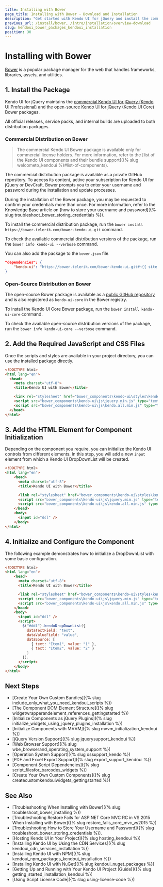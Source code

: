 ```yaml
---
title: Installing with Bower
page_title: Installing with Bower - Download and Installation 
description: "Get started with Kendo UI for jQuery and install the commercial or the open-source Kendo UI distributions by using the Bower package manager."
previous_url: /install/bower, /intro/installation/overview-download
slug: kendoui_bower_packages_kendoui_installation
position: 30
---
```


# Installing with Bower

[Bower](https://bower.io/) is a popular package manager for the web that handles frameworks, libraries, assets, and utilities.

## 1. Install the Package

Kendo UI for jQuery maintains the [commercial Kendo UI for jQuery (Kendo UI Professional)](#commercial-distribution-on-bower) and the [open-source Kendo UI for jQuery (Kendo UI Core)](#open-source-distribution-on-bower) Bower packages. 

All official releases, service packs, and internal builds are uploaded to both distribution packages.

### Commercial Distribution on Bower

> The commercial Kendo UI Bower package is available only for commercial license holders. For more information, refer to the [list of the Kendo UI components and their bundle support]({% slug welcometo_kendoui %}#list-of-components).

The commercial distribution package is available as a private GitHub repository. To access its content, active your subscription for Kendo UI for jQuery or DevCraft. Bower prompts you to enter your username and password during the installation and update processes. 

During the installation of the Bower package, you may be requested to confirm your credentials more than once. For more information, refer to the Knowledge Base article on [how to store your username and password]({% slug troubleshoot_bower_storing_credentials %}).

To install the commercial distribution package, run the `bower install https://bower.telerik.com/bower-kendo-ui.git` command. 

To check the available commercial distribution versions of the package, run the `bower info kendo-ui --verbose` command.

You can also add the package to the `bower.json` file.

```json
"dependencies": {
    "kendo-ui": "https://bower.telerik.com/bower-kendo-ui.git#~{{ site.cdnVersion }}"
}
```


### Open-Source Distribution on Bower

The open-source Bower package is available as a [public GitHub repository](https://github.com/kendo-labs/bower-kendo-ui) and is also registered as `kendo-ui-core` in the Bower registry. 

To install the Kendo UI Core Bower package, run the `bower install kendo-ui-core` command. 

To check the available open-source distribution versions of the package, run the `bower info kendo-ui-core --verbose` command.


## 2. Add the Required JavaScript and CSS Files

Once the scripts and styles are available in your project directory, you can use the installed package directly.

```html
<!DOCTYPE html>
<html lang="en">
  <head>
    <meta charset="utf-8">
    <title>Kendo UI with Bower</title>

    <link rel="stylesheet" href="bower_components\kendo-ui\styles\kendo.default-main.min.css">
    <script src="bower_components\kendo-ui\js\jquery.min.js" type="text/javascript" charset="utf-8"></script>
    <script src="bower_components\kendo-ui\js\kendo.all.min.js" type="text/javascript" charset="utf-8"></script>
  </head>
</html>
```

## 3. Add the HTML Element for Component Initialization

Depending on the component you require, you can initialize the Kendo UI controls from different elements. In this step, you will add a new `input` element from which a Kendo UI DropDownList will be created. 

```html
<!DOCTYPE html>
<html lang="en">
    <head>
      <meta charset="utf-8">
      <title>Kendo UI with Bower</title>

      <link rel="stylesheet" href="bower_components\kendo-ui\styles\kendo.default-main.min.css">
      <script src="bower_components\kendo-ui\js\jquery.min.js" type="text/javascript" charset="utf-8"></script>
      <script src="bower_components\kendo-ui\js\kendo.all.min.js" type="text/javascript" charset="utf-8"></script>
    </head>
    <body>
      <input id="ddl" />	  
    </body>
</html>
```

## 4. Initialize and Configure the Component

The following example demonstrates how to initialize a DropDownList with some basic configuration.

```html
<!DOCTYPE html>
<html lang="en">
    <head>
      <meta charset="utf-8">
      <title>Kendo UI with Bower</title>

      <link rel="stylesheet" href="bower_components\kendo-ui\styles\kendo.default-main.min.css">      
      <script src="bower_components\kendo-ui\js\jquery.min.js" type="text/javascript" charset="utf-8"></script>
      <script src="bower_components\kendo-ui\js\kendo.all.min.js" type="text/javascript" charset="utf-8"></script>
    </head>
    <body>
      <input id="ddl" />
      <script>
	    $("#ddl").kendoDropDownList({
          dataTextField: "text",
          dataValueField: "value",
          dataSource: [
            { text: "Item1", value: "1" },
            { text: "Item2", value: "2" }
          ]
        });
	  </script>	  
    </body>
</html>
```


## Next Steps

* [Create Your Own Custom Bundles]({% slug include_only_what_you_need_kendoui_scripts %})
* [The Component DOM Element Structure]({% slug widgetwrapperandelement_references_gettingstarted %})
* [Initialize Components as jQuery Plugins]({% slug initialize_widgets_using_jquery_plugins_installation %})
* [Initialize Components with MVVM]({% slug mvvm_initialization_kendoui %})
* [jQuery Version Support]({% slug jquerysupport_kendoui %})
* [Web Browser Support]({% slug wbe_browserand_operating_system_support %})
* [Operation System Support]({% slug ossupport_kendo %})
* [PDF and Excel Export Support]({% slug export_support_kendoui %})
* [Component Script Dependencies]({% slug script_filesfor_barcodes_widgets %})
* [Create Your Own Custom Components]({% slug createcustomkendouiwidgets_gettingstarted %})

## See Also

* [Troubleshooting When Installing with Bower]({% slug troubleshoot_bower_installing %})
* [Troubleshooting Restore Fails for ASP.NET Core MVC RC in VS 2015 When Installing with Bower]({% slug restore_fails_core_mvc_vs2015 %})
* [Troubleshooting How to Store Your Username and Password]({% slug troubleshoot_bower_storing_credentials %}).
* [Hosting Kendo UI in Your Project]({% slug hosting_kendoui %})
* [Installing Kendo UI by Using the CDN Services]({% slug kendoui_cdn_services_installation %})
* [Installing Kendo UI with NPM]({% slug kendoui_npm_packages_kendoui_installation %})
* [Installing Kendo UI with NuGet]({% slug kendoui_nuget_packages %})
* [Getting Up and Running with Your Kendo UI Project (Guide)]({% slug getting_started_installation_kendoui %})
* [Using Script License Code]({% slug using-license-code %})
